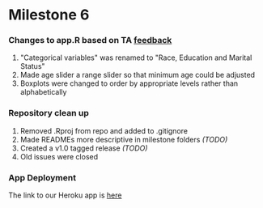 # Milestone 6

### Changes to app.R based on TA [feedback](https://github.com/STAT547-UBC-2019-20/group_06/issues/83)

1. "Categorical variables" was renamed to "Race, Education and Marital Status"  
2. Made age slider a range slider so that minimum age could be adjusted  
3. Boxplots were changed to order by appropriate levels rather than alphabetically

### Repository clean up
1. Removed .Rproj from repo and added to .gitignore 
2. Made READMEs more descriptive in milestone folders _(TODO)_
3. Created a v1.0 tagged release  _(TODO)_
4. Old issues were closed

### App Deployment 

The link to our Heroku app is [here](https://milestone-06.herokuapp.com/)
  

